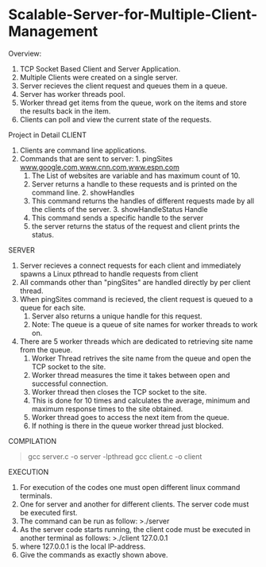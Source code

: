 # Scalable-Server-for-Multiple-Client-Management
Overview:
  1. TCP Socket Based Client and Server Application.
  2. Multiple Clients were created on a single server.
  3. Server recieves the client request and queues them in a queue.
  4. Server has worker threads pool. 
  5. Worker thread get items from the queue, work on the items and store the results back in the item.
  6. Clients can poll and view the current state of the requests.
  
Project in Detail
CLIENT
  1. Clients are command line applications.
  2. Commands that are sent to server:
    1. pingSites www.google.com,www.cnn.com,www.espn.com
        1. The List of websites are variable and has maximum count of 10. 
        2. Server returns a handle to these requests and is printed on the command line.
    2. showHandles
        1. This command returns the handles of different requests made by all the clients of the server.
    3. showHandleStatus Handle
        1. This command sends a specific handle to the server
        2. the server returns the status of the request and client prints the status.

SERVER
  1. Server recieves a connect requests for each client and immediately spawns a Linux pthread to handle requests from client
  2. All commands other than "pingSites" are handled directly by per client thread.
  3. When pingSites command is recieved, the client request is queued to a queue for each site.
      1. Server also returns a unique handle for this request.
      2. Note: The queue is a queue of site names for worker threads to work on.
  4. There are 5 worker threads which are dedicated to retrieving site name from the queue.
      1. Worker Thread retrives the site name from the queue and open the TCP socket to the site.
      2. Worker thread measures the time it takes between open and successful connection.
      3. Worker thread then closes the TCP socket to the site.
      4. This is done for 10 times and calculates the average, minimum and maximum response times to the site obtained.
      5. Worker thread goes to access the next item from the queue.
      6. If nothing is there in the queue worker thread just blocked.
      
COMPILATION
  >gcc server.c -o server -lpthread
  >gcc client.c -o client

EXECUTION
  1. For execution of the codes one must open different linux command terminals. 
  2. One for server and another for different clients. The server code must be executed first. 
  3. The command can be run as follow: >./server
  4. As the server code starts running, the client code must be executed in another terminal as follows: >./client 127.0.0.1
  5. where 127.0.0.1 is the local IP-address.
  6. Give the commands as exactly shown above.
